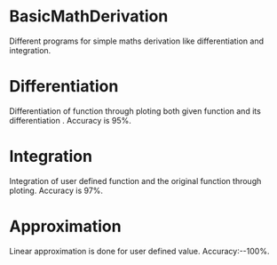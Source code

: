 # BasicMathDerivation
Different programs for simple maths derivation like differentiation and integration.
# Differentiation 
 Differentiation of function through ploting both given function and its differentiation .
 Accuracy is 95%.
# Integration 
 Integration of user defined function and the original function through ploting.
 Accuracy is 97%.
# Approximation
 Linear approximation is done for user defined value.
 Accuracy:--100%.
